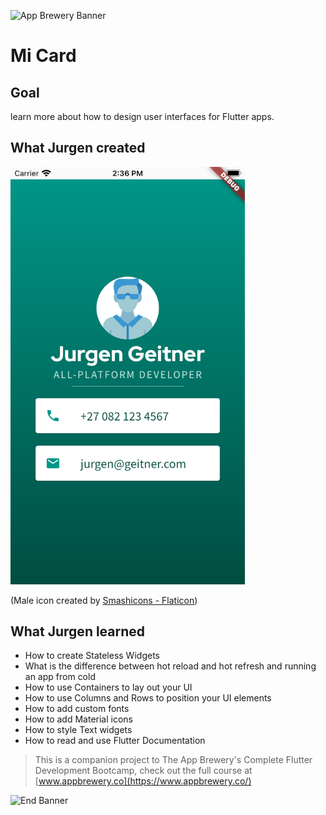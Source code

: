 ![App Brewery Banner](https://github.com/londonappbrewery/Images/blob/master/AppBreweryBanner.png)

# Mi Card

## Goal

learn more about how to design user interfaces for Flutter apps.

## What Jurgen created

<img src="screen.png" width="375"/>

(Male icon created by [Smashicons - Flaticon](https://www.flaticon.com/free-icons/male))

## What Jurgen learned

* How to create Stateless Widgets
* What is the difference between hot reload and hot refresh and running an app from cold
* How to use Containers to lay out your UI
* How to use Columns and Rows to position your UI elements
* How to add custom fonts
* How to add Material icons
* How to style Text widgets
* How to read and use Flutter Documentation

>This is a companion project to The App Brewery's Complete Flutter Development Bootcamp, check out the full course at [www.appbrewery.co](https://www.appbrewery.co/)

![End Banner](https://github.com/londonappbrewery/Images/blob/master/readme-end-banner.png)


